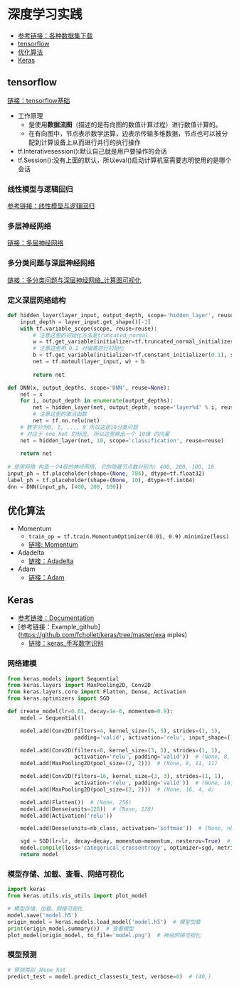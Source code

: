 # 深度学习实践

* [参考链接：各种数据集下载](https://mp.weixin.qq.com/s/mq2aCU91zcTe-lkPTiAF2g)
* [tensorflow](#tensorflow)
* [优化算法](#优化算法)
* [Keras](#Keras)

## tensorflow
[链接：tensorflow基础](https://github.com/FangChao1086/machine_learning/tree/master/深度学习/tensorflow/Tensorflow基础.ipynb)  
* 工作原理
  * 是使用**数据流图**（描述的是有向图的数值计算过程）进行数值计算的。
  * 在有向图中，节点表示数学运算，边表示传输多维数据，节点也可以被分配到计算设备上从而进行并行的执行操作
* tf.Interativesession():默认自己就是用户要操作的会话
* tf.Session():没有上面的默认，所以eval()启动计算机室需要志明使用的是哪个会话

### 线性模型与逻辑回归
[参考链接：线性模型与逻辑回归](https://blog.csdn.net/weixin_43824059/article/details/86530652)
### 多层神经网络
[链接：多层神经网络](https://github.com/FangChao1086/machine_learning/blob/master/深度学习/tensorflow/多层神经网络.ipynb)
### 多分类问题与深层神经网络
[链接：多分类问题与深层神经网络_计算图可视化](https://github.com/FangChao1086/machine_learning/blob/master/深度学习/tensorflow/多分类问题及深层神经网络.ipynb)

### 定义深层网络结构
```python
def hidden_layer(layer_input, output_depth, scope='hidden_layer', reuse=None):
    input_depth = layer_input.get_shape()[-1]
    with tf.variable_scope(scope, reuse=reuse):
        # 注意这里的初始化方法是truncated_normal
        w = tf.get_variable(initializer=tf.truncated_normal_initializer(stddev=0.1), shape=(input_depth, output_depth), name='weights')
        # 注意这里用 0.1 对偏置进行初始化
        b = tf.get_variable(initializer=tf.constant_initializer(0.1), shape=(output_depth), name='bias')
        net = tf.matmul(layer_input, w) + b
        
        return net

def DNN(x, output_depths, scope='DNN', reuse=None):
    net = x
    for i, output_depth in enumerate(output_depths):
        net = hidden_layer(net, output_depth, scope='layer%d' % i, reuse=reuse)
        # 注意这里的激活函数
        net = tf.nn.relu(net)
    # 数字分为0, 1, ..., 9 所以这是10分类问题
    # 对应于 one_hot 的标签, 所以这里输出一个 10维 的向量
    net = hidden_layer(net, 10, scope='classification', reuse=reuse)
    
    return net
    
# 使用网络 构造一个4层的神经网络, 它的隐藏节点数分别为: 400, 200, 100, 10
input_ph = tf.placeholder(shape=(None, 784), dtype=tf.float32)
label_ph = tf.placeholder(shape=(None, 10), dtype=tf.int64)
dnn = DNN(input_ph, [400, 200, 100])
```

## 优化算法
* Momentum
  * `train_op = tf.train.MomentumOptimizer(0.01, 0.9).minimize(loss)`
  * [链接: Momentum](https://github.com/FangChao1086/machine_learning/blob/master/深度学习/tensorflow/Momentum.ipynb)  
* Adadelta
  * [链接：Adadelta](https://github.com/FangChao1086/machine_learning/blob/master/深度学习/tensorflow/Adadelta.ipynb)
* Adam
  * [链接：Adam](https://github.com/FangChao1086/machine_learning/blob/master/深度学习/tensorflow/Adam.ipynb)

## Keras
* [参考链接：Documentation](https://keras.io/)
* [参考链接：Example_github](https://github.com/fchollet/keras/tree/master/exa
mples)
  * [链接：keras_手写数字识别](https://github.com/FangChao1086/machine_learning/tree/master/A、机器学习/机器学习实例/keras_手写数字识别)  
### 网络建模
```python
from keras.models import Sequential
from keras.layers import MaxPooling2D, Conv2D
from keras.layers.core import Flatten, Dense, Activation
from keras.optimizers import SGD

def create_model(lr=0.01, decay=1e-6, momentum=0.9):
    model = Sequential()

    model.add(Conv2D(filters=4, kernel_size=(5, 5), strides=(1, 1),
                     padding='valid', activation='relu', input_shape=(1, 28, 28)))  # (None, 4, 24, 24)

    model.add(Conv2D(filters=8, kernel_size=(3, 3), strides=(1, 1),
                     activation='relu', padding='valid'))  # (None, 8, 22, 22)
    model.add(MaxPooling2D(pool_size=(2, 2)))  # (None, 8, 11, 11)

    model.add(Conv2D(filters=16, kernel_size=(3, 3), strides=(1, 1),
                     activation='relu', padding='valid'))  # (None, 16, 9, 9)
    model.add(MaxPooling2D(pool_size=(2, 2)))  # (None, 16, 4, 4)

    model.add(Flatten())  # (None, 256)
    model.add(Dense(units=128))  # (None, 128)
    model.add(Activation('relu'))

    model.add(Dense(units=nb_class, activation='softmax'))  # (None, nb_class)

    sgd = SGD(lr=lr, decay=decay, momentum=momentum, nesterov=True)  # 优化方法
    model.compile(loss='categorical_crossentropy', optimizer=sgd, metrics=['accuracy'])
    return model
```
### 模型存储、加载、查看、网络可视化
```python
import keras
from keras.utils.vis_utils import plot_model

# 模型存储、加载、网络可视化
model.save('model.h5')
origin_model = keras.models.load_model('model.h5')  # 模型加载
print(origin_model.summary())  # 查看模型
plot_model(origin_model, to_file='model.png')  # 神经网络可视化
```
### 模型预测
```python
# 预测类别_非one_hot
predict_test = model.predict_classes(x_test, verbose=0)  # (40,)
```
